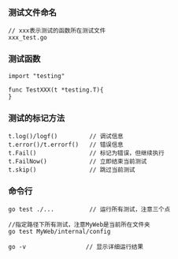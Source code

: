 ### 测试文件命名
```
// xxx表示测试的函数所在测试文件
xxx_test.go
```

### 测试函数
```
import "testing"

func TestXXX(t *testing.T){
}
```

### 测试的标记方法
```
t.log()/logf()         // 调试信息
t.error()/t.errorf()   // 错误信息
t.Fail()               // 标记为错误，但继续执行
t.FailNow()            // 立即结束当前测试
t.skip()               // 跳过当前测试

```

### 命令行
```shell
go test ./...          // 运行所有测试，注意三个点

//指定路径下所有测试，注意MyWeb是当前所在文件夹 
go test MyWeb/internal/config

go -v                 // 显示详细运行结果
```